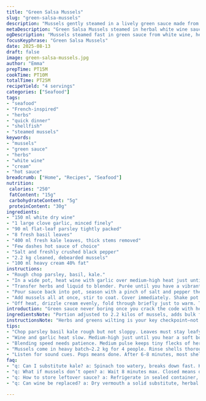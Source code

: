 ```yaml
---
title: "Green Salsa Mussels"
slug: "green-salsa-mussels"
description: "Mussels gently steamed in a lively green sauce made from white wine, fresh herbs, and leafy greens. The sauce gets a silky lift from cream while Tabasco adds subtle heat. Fresh aromatics like garlic and a combo of parsley, mint, and spinach yield herbaceous depth. Cooking times are flexible; listen for the mussels popping open. Some twists on the herb mix and additions keep this classic shellfish dish fresh. Perfect for weeknight seafood when you want bold flavors without fuss."
metaDescription: "Green Salsa Mussels steamed in herbal white wine sauce with cream, parsley, basil, and kale. Fresh aromas and subtle heat make bold seafood quick dinner."
ogDescription: "Mussels steamed fast in green sauce from white wine, herbs, kale, cream, and hot sauce. Listen for pops, serve with bread, freshness wins here."
focusKeyphrase: "Green Salsa Mussels"
date: 2025-08-13
draft: false
image: green-salsa-mussels.jpg
author: "Emma"
prepTime: PT15M
cookTime: PT10M
totalTime: PT25M
recipeYield: "4 servings"
categories: ["Seafood"]
tags:
- "seafood"
- "French-inspired"
- "herbs"
- "quick dinner"
- "shellfish"
- "steamed mussels"
keywords:
- "mussels"
- "green sauce"
- "herbs"
- "white wine"
- "cream"
- "hot sauce"
breadcrumb: ["Home", "Recipes", "Seafood"]
nutrition: 
 calories: "250"
 fatContent: "15g"
 carbohydrateContent: "5g"
 proteinContent: "30g"
ingredients:
- "150 ml white dry wine"
- "1 large clove garlic, minced finely"
- "90 ml flat-leaf parsley tightly packed"
- "8 fresh basil leaves"
- "400 ml fresh kale leaves, thick stems removed"
- "Few dashes hot sauce of choice"
- "Salt and freshly crushed black pepper"
- "2.2 kg cleaned, debearded mussels"
- "100 ml heavy cream 40% fat"
instructions:
- "Rough chop parsley, basil, kale."
- "In a wide pot, heat wine with garlic over medium-high heat just until it cracks a low boil sound; you want aroma but not evaporation. Toss in herbs and kale, steam just until leaves wilt, bright green, about 3 minutes max—don’t overcook or you lose vibrancy."
- "Transfer herbs and liquid to blender. Purée until you have a vibrant green sauce, silky but still a bit textured."
- "Pour sauce back into pot, season with a pinch of salt and pepper then add 3-4 dashes hot sauce. Heat to a rolling bubble; peppers and herbs should smell sharp and fresh."
- "Add mussels all at once, stir to coat. Cover immediately. Shake pot gently every 2 minutes to keep mussels moving, steaming evenly. In about 6-8 minutes you’ll hear them pop open—listen closely, don’t wait for timers. Discard any still closed after this, they’ve had it."
- "Off heat, drizzle cream evenly, fold through briefly just to warm. Taste, adjust seasoning with more salt, pepper, or heat. Serve steaming in deep bowls so juices spill; dunk crusty bread to sop sauce."
introduction: "Green sauce never boring once you crack the code with herbs and fresh leaves. Tried parsley only, dull. Basil and kale punch it up, brings this alive. Work with what’s fresh, spinach too watery, kale’s got texture. Cream rounds out acidity, keeps sauce luscious. Mussels, must be fresh. Rinse, scrub shells, snap off beards, no shortcuts here. The sound of sauce bubbling gets me every time. Don’t drown mussels in sauce, just enough to steam and coat. Patience is key, watch them open. Sometimes one stubborn shell stays shut—call it a loss, safety first. Serve immediately, the leftover broth is gold plated for dipping or even cooking rice. Learned that the hard way once when sauce sat and lost life. No repeated reheats for these beauties."
ingredientsNote: "Portion adjusted to 2.2 kilos of mussels, adds bulk for four hungry people. White wine can be swapped for dry vermouth or a quality white vermouth for herbaceous depth — but avoid sweet wines that kill balance. Basil replaces mint for a sweeter, more aromatic note than mint's brightness. Kale stands in for spinach; spinach tends to break down too easily in heat and watery sauce rings false. Heavy cream 40% fat makes sauce silkier and holds better at table than 35%, but if dairy sensitive use coconut cream cautiously — flavor changes. Garlic minced finely avoids rough chunks; maceration in the hot wine gentle-cooks it releasing mellow pungency. Hot sauce flexible — Tabasco is classic, but a smoky chipotle adds interest if you prefer smoky heat. Salt carefully; shellfish can be naturally briny. Freshness of herbs and mussels matters more than rigid quantities."
instructionsNote: "Herbs and greens wilting is your key checkpoint—not mushy, not raw. Watch color change from bright to dull green; pull off heat immediately to preserve flavor and texture. The blending step creates a dual goal: coat mussels without drowning, and infuse them with herb flavor. Use a medium speed pulse to keep slight texture; too smooth loses rustic charm and can look fake. When steaming mussels, cover pot tight to trap steam but keep the heat moderate so you don’t toughen shells or meat. Shake gently every couple minutes to prevent sticking and ensure even cooking; tossing vigorously can break shells. Listen to auditory cues — sharp pops or snaps mean open shells; no more than 8 minutes or the shellfish rubberize. After discarding closed ones, adding cream off heat lasts just long enough to emulsify sauce without breaking it. Adjust seasoning last to avoid dulling the fresh herb brightness. Serve ASAP—for maximum fragrance and moist texture. Leftover sauce thickens, tastes flat reheated, better as broth base or sauce for grains or veggies. If shells trap sand, rinse again—nothing worse than gritty mussels. Using a wide pot ensures even steam flow and avoids crowding."
tips:
- "Chop parsley basil kale rough but not sloppy. Leaves must stay leafy. Over-mashing kills texture and color shifts dull green. Brightness shows freshness. Steam herbs just until they wilt—not long enough to lose snap or chlorophyll. Timing matters, 3 minutes max. Watch leaves carefully. Any more heat fades herbal punch, makes sauce flat."
- "Wine and garlic heat slow. Medium-high just until you hear a soft boil crackle, not a roaring boil. Wine aroma builds gradually; too hot means fast evaporation and burnt garlic taste. Garlic macerates gently in wine. Then fresh herbs join, steam infusing flavors without throwing off balance. Rushed infusion = harsh, bitter notes."
- "Blending speed needs patience. Medium pulse keeps tiny flecks of herbs. Pureeing too smooth kills character; turns sauce fake and limp. Rustic texture keeps sauce lively, and coats mussels better. Mustard green tone stays vivid. Sauce thickness matters too; too thin means watery broth, too thick overwhelms shellfish taste."
- "Mussels come in heavy batch—2.2 kg for 4 people. Rinse shells thoroughly, scrub and debeard well to avoid grit. Leaving beards means chewy bits later. When adding mussels to sauce, toss all at once then cover tight. Steam evenly, avoid overheating or crowding pot. Shake pot gently every 2 minutes to keep shells from sticking or burning on bottom."
- "Listen for sound cues. Pops means done. After 6-8 minutes, most shells open. Any still closed discard, safety first. Don’t wait on timers rigidly. Off heat add cream slowly, fold just to warm. Heating cream too much breaks sauce. Cream adds silkiness, tones acidity. Season final with salt pepper and hot sauce. Taste, adjust last."
faq:
- "q: Can I substitute kale? a: Spinach too watery, breaks down fast. Kale holds texture better, leaves bite. Use chard if needed, sturdier, but flavor varies. Avoid delicate greens. Freshness impacts flavor here. Tough stems removed is must—otherwise bitter notes sneak in."
- "q: What if mussels don’t open? a: Wait 8 minutes max. Closed means dead or stuck shell stuck. Discard closed. Opens show steam cooking. If unsure shake gently for uniform cooking. Overcooking rubberizes flesh. If smell off or gritty discard too. Safety not optional here."
- "q: How to store leftover sauce? a: Refrigerate in sealed container, use within 1 day best. Sauce thickens when cold, loses brightness reheated. Use as broth base for soups or grains. Avoid reheating mussels, they dry and get tough. If sand trapped in shells—rinse again before cooking."
- "q: Can wine be replaced? a: Dry vermouth a solid substitute, herbal notes match. Avoid sweet or heavy wines, balance gets lost. White wine vinegar no good here. For alcohol-free, use light vegetable broth with lemon juice but flavor shifts noticeably. Cook time and aroma differ with swap."

---
```

